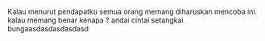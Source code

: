 Kalau menurut pendapatku semua orang memang diharuskan mencoba ini. kalau memang benar kenapa ?
andai cintai setangkai bungaasdasdasdasdasd